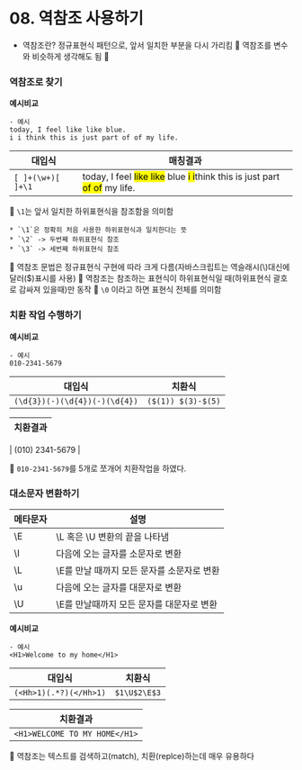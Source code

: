 # 08. 역참조 사용하기

- 역참조란?
  정규표현식 패턴으로, 앞서 일치한 부분을 다시 가리킴
  🔑 역참조를 변수와 비슷하게 생각해도 됨 🔑

### **역참조로 찾기**

**예시비교**

    - 예시
    today, I feel like like blue.
    i i think this is just part of of my life.

| 대입식            | 매칭결과                                                                                                      |
| ----------------- | ------------------------------------------------------------------------------------------------------------- |
| `[ ]+(\w+)[ ]+\1` | today, I feel <mark>like like</mark> blue <mark>i i</mark>think this is just part <mark>of of</mark> my life. |

📌 `\1`는 앞서 일치한 하위표현식을 참조함을 의미함

    * `\1`은 정확히 처음 사용한 하위표현식과 일치한다는 뜻
    * `\2` -> 두번째 하위표현식 참조
    * `\3` -> 세번째 하위표현식 참조

📌 역참조 문법은 정규표현식 구현에 따라 크게 다름(자바스크립트는 역슬래시(\\)대신에 달러($)표시를 사용)
📌 역참조는 참조하는 표현식이 하위표현식일 때(하위표현식 괄호로 감싸져 있을때)만 동작
📌 `\0` 이라고 하면 표현식 전체를 의미함

### **치환 작업 수행하기**

**예시비교**

    - 예시
    010-2341-5679


| 대입식                        | 치환식           |
| ----------------------------- | ---------------- |
| `(\d{3})(-)(\d{4})(-)(\d{4})` | `($(1)) $(3)-$(5)` |

| 치환결과 |
| -------- |

|
(010) 2341-5679
|

📌 `010-2341-5679`를 5개로 쪼개어 치환작업을 하였다.




### **대소문자 변환하기**

| 메타문자   | 설명 |
| -------- | ----- |
| \E | \L 혹은 \U 변환의 끝을 나타냄 |
| \I | 다음에 오는 글자를 소문자로 변환 |
| \L | \E를 만날 때까지 모든 문자를 소문자로 변환 |
| \u | 다음에 오는 글자를 대문자로 변환 |
| \U | \E를 만날때까지 모든 문자를 대문자로 변환 |


**예시비교**

    - 예시
    <H1>Welcome to my home</H1>


| 대입식                        | 치환식           |
| ----------------------------- | ---------------- |
| `(<Hh>1)(.*?)(</Hh>1)` | `$1\U$2\E$3` |

| 치환결과 |
| -------- |
|`<H1>WELCOME TO MY HOME</H1>`|

📌 역참조는 텍스트를 검색하고(match), 치환(replce)하는데 매우 유용하다